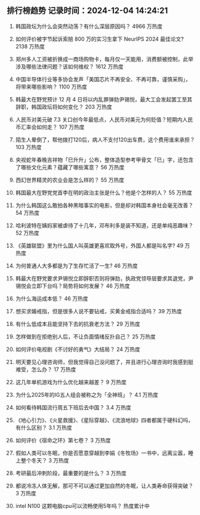 
## 排行榜趋势 记录时间：2024-12-04 14:24:21
  
  1. 韩国政坛为什么会突然动荡？有什么深层原因吗？ 4966 万热度
    
  2. 如何评价被字节起诉索赔 800 万的实习生拿下 NeurIPS 2024 最佳论文? 2138 万热度
    
  3. 郑州多人工资被折换成一商场购物卡，每月仅一天能用，消费额被控制，此举涉及哪些法律问题？该如何维权？ 1612 万热度
    
  4. 中国半导体行业等多协会发声「美国芯片不再安全、不再可靠，谨慎采购」，将带来哪些影响？ 1100 万热度
    
  5. 韩最大在野党预计 12 月 4 日将以内乱罪弹劾尹锡悦，最大工会发起罢工至其辞职，韩国政坛将如何变化？ 203 万热度
    
  6. 人民币对美元破 7.3 关口创今年最低点，人民币对美元为何贬值？短期内人民币汇率会如何走？ 107 万热度
    
  7. 陌生人晕倒了，帮他拨打120后，病人不支付120出车费，这个费用谁来承担？ 103 万热度
    
  8. 央视蛇年春晚吉祥物「巳升升」公布，整体造型参考甲骨文「巳」字，还包含了哪些文化元素？蕴藏了哪些寓意？ 56 万热度
    
  9. 西幻世界精灵的农业会是怎么样的？ 55 万热度
    
  10. 韩国最大在野党党首李在明的政治主张是什么？他是个怎样的人？ 55 万热度
    
  11. 为什么韩国这么敢拍各种黑暗事实的电影，但是却对韩国本身社会毫无改善？ 54 万热度
    
  12. 哈利波特在姨妈家被虐待了十几年，邓布利多是装不知道，还是单纯恶趣味？ 52 万热度
    
  13. 《英雄联盟》里为什么国人叫英雄更喜欢取外号，外国人都是叫名字? 49 万热度
    
  14. 为何普通人大多都是为了生存忙活了一生? 46 万热度
    
  15. 韩最大在野党要求尹锡悦立即辞职否则将弹劾，执政党领导层要求其退党，尹锡悦会立即下台吗？局势将如何发展？ 46 万热度
    
  16. 为什么海运成本低？ 46 万热度
    
  17. 想买求婚戒指，但是很多人说不要钻戒，买黄金戒指合适吗？ 39 万热度
    
  18. 有什么低成本且能坚持下去的抗衰老方法？ 29 万热度
    
  19. 怎样做到在拒绝别人后，不让负面情绪反扑自己？ 25 万热度
    
  20. 如何评价电视剧《不讨好的勇气》大结局？ 24 万热度
    
  21. 明天要见心理咨询师，但我觉得自己没问题了，并且进行心理咨询时我感到挺难受，怎么办？ 17 万热度
    
  22. 这几年单机游戏为什么优化越来越差？ 9 万热度
    
  23. 为什么2025年的IG五人组会被称之为「全神班」？ 4.1 万热度
    
  24. 如何看待韩国流行周五下班后去中国？ 3.4 万热度
    
  25. 《地心引力》、《火星救援》、《星际穿越》、《流浪地球》四者都属于硬科幻吗，有什么区别？ 3.1 万热度
    
  26. 如何评价《宿命之环》第七卷？ 3 万热度
    
  27. 假如人类可以冬眠，你是否愿意穿越到李娟《冬牧场》一书中，远离尘嚣，睡上整个冬天？ 3 万热度
    
  28. 考研最后冲刺阶段，最重要的是什么？ 3 万热度
    
  29. 都说冷冻人体无解，那可不可以通过更加自然的冬眠，让人类寿命获得突破？ 3 万热度
    
  30. intel N100 这颗电脑cpu可以流畅使用5年吗？ 热度累计中
    